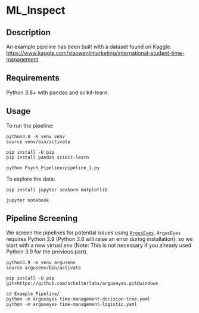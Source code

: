 # ML_Inspect

## Description

An example pipeline has been built with a dataset found on Kaggle.
https://www.kaggle.com/xiaowenlimarketing/international-student-time-management

## Requirements

Python 3.8+ with pandas and scikit-learn.

## Usage

To run the pipeline:

```shell
python3.8 -m venv venv
source venv/bin/activate

pip install -U pip
pip install pandas scikit-learn

python Psych_Pipeline/pipeline_1.py
```

To explore the data:

```shell
pip install jupyter seaborn matplotlib

jupyter notebook
```

## Pipeline Screening

We screen the pipelines for potential issues using [`ArgusEyes`](https://github.com/schelterlabs/arguseyes). `ArgusEyes` requires Python 3.9 (Python 3.8 will raise an error during installation), so we start with a new virtual env (Note: This is not necessary if you already used Python 3.9 for the previous part).

```shell
python3.9 -m venv argusenv
source argusenv/bin/activate

pip install -U pip git+https://github.com/schelterlabs/arguseyes.git@windows

cd Example_Pipeline/
python -m arguseyes time-management-decision-tree.yaml
python -m arguseyes time-management-logistic.yaml
```
